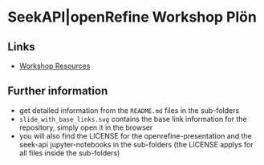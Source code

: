 # SeekAPI|openRefine Workshop Plön

## Links
- [Workshop Resources](https://github.com/BradleyScrim/workshop-ploen2020)

## Further information
- get detailed information from the `README.md` files in the sub-folders
- `slide_with_base_links.svg` contains the base link information for the repository, simply open it in the browser
- you will also find the LICENSE for the openrefine-presentation and the seek-api jupyter-notebooks in the sub-folders (the LICENSE applys for all files inside the sub-folders)
